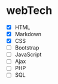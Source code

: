 # webTech

- [X] HTML
- [X] Markdown
- [X] CSS
- [ ] Bootstrap
- [ ] JavaScript
- [ ] Ajax  
- [ ] PHP
- [ ] SQL
